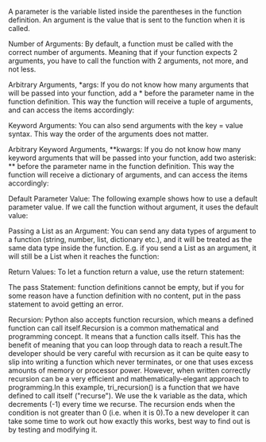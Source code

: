 A parameter is the variable listed inside the parentheses in the function definition.
An argument is the value that is sent to the function when it is called.

Number of Arguments:
By default, a function must be called with the correct number of arguments. Meaning that if your function expects 2 arguments, you have to call the function with 2 arguments, not more, and not less.

Arbitrary Arguments, *args:
If you do not know how many arguments that will be passed into your function, add a * before the parameter name in the function definition.
This way the function will receive a tuple of arguments, and can access the items accordingly:

Keyword Arguments:
You can also send arguments with the key = value syntax.
This way the order of the arguments does not matter.

Arbitrary Keyword Arguments, **kwargs:
If you do not know how many keyword arguments that will be passed into your function, add two asterisk: ** before the parameter name in the function definition.
This way the function will receive a dictionary of arguments, and can access the items accordingly:

Default Parameter Value:
The following example shows how to use a default parameter value.
If we call the function without argument, it uses the default value:

Passing a List as an Argument:
You can send any data types of argument to a function (string, number, list, dictionary etc.), and it will be treated as the same data type inside the function.
E.g. if you send a List as an argument, it will still be a List when it reaches the function:

Return Values:
To let a function return a value, use the return statement:

The pass Statement:
function definitions cannot be empty, but if you for some reason have a function definition with no content, put in the pass statement to avoid getting an error.

Recursion:
Python also accepts function recursion, which means a defined function can call itself.Recursion is a common mathematical and programming concept. It means that a function calls itself. This has the benefit of meaning that you can loop through data to reach a result.The developer should be very careful with recursion as it can be quite easy to slip into writing a function which never terminates, or one that uses excess amounts of memory or processor power. However, when written correctly recursion can be a very efficient and mathematically-elegant approach to programming.In this example, tri_recursion() is a function that we have defined to call itself ("recurse"). We use the k variable as the data, which decrements (-1) every time we recurse. The recursion ends when the condition is not greater than 0 (i.e. when it is 0).To a new developer it can take some time to work out how exactly this works, best way to find out is by testing and modifying it.